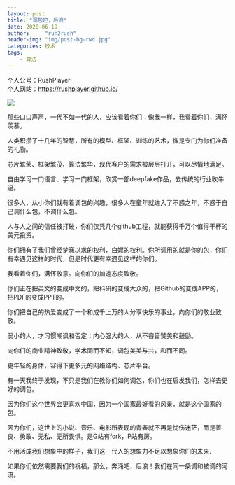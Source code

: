 ```yaml
---
layout: post
title: "调包吧，后浪"
date: 2020-06-19
author:     "run2rush"
header-img: "img/post-bg-rwd.jpg"
categories: 技术
tags: 
    - 算法
---
```

个人公号：RushPlayer  
个人网站：https://rushplayer.github.io/

![](https://i.loli.net/2020/06/19/vVspRbG3lHKmOS7.jpg)
<center></center>

那些口口声声，一代不如一代的人，应该看着你们；像我一样，我看着你们，满怀羡慕。

人类积攒了十几年的智慧，所有的模型、框架、训练的艺术，像是专门为你们准备的礼物。

芯片繁荣、框架繁茂、算法繁华，现代客户的需求被层层打开，可以尽情地满足。

自由学习一门语言、学习一门框架，欣赏一部deepfake作品，去传统的行业吹牛逼。

很多人，从小你们就有着调包的兴趣，很多人在童年就进入了不惑之年，不惑于自己调什么包，不调什么包。

人与人之间的信任被打破，你们仅凭几个github工程，就能获得千万个值得干杯的美元投资。

你们拥有了我们曾经梦寐以求的权利，白嫖的权利。你所调用的就是你的包，你们有幸遇见这样的时代，但是时代更有幸遇见这样的你们。

我看着你们，满怀敬意。向你们的加速态度致敬。

你们正在把英文的变成中文的，把科研的变成大众的，把Github的变成APP的，把PDF的变成PPT的。

你们把自己的热爱变成了一个和成千上万的人分享快乐的事业，向你们的敬业致敬。

弱小的人，才习惯嘲讽和否定；内心强大的人，从不吝啬赞美和鼓励。

向你们的商业精神致敬，学术同而不知，调包美美与共，和而不同。

更年轻的身体，容得下更多元的网络结构、芯片平台。

有一天我终于发现，不只是我们在教你们如何调包，你们也在启发我们，怎样去更好的调包。 

因为你们这个世界会更喜欢中国，因为一个国家最好看的风景，就是这个国家的包。

因为你们，这世上的小说、音乐、电影所表现的青春就不再是忧伤迷茫，而是善良、勇敢、无私、无所畏惧。是G站有fork，P站有房。

不用活成我们想象中的样子，我们这一代人的想象力不足以想象你们的未来.

如果你们依然需要我们的祝福，那么，奔涌吧，后浪！我们在同一条调和被调的河流。

